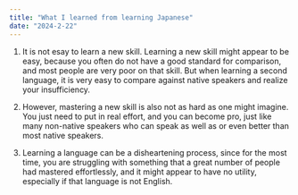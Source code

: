 ```yaml
---
title: "What I learned from learning Japanese"
date: "2024-2-22"
---
```


1. It is not esay to learn a new skill. Learning a new skill might appear to be easy, because you often do not have a good standard for comparison, and most people are very poor on that skill. But when learning a second language, it is very easy to compare against native speakers and realize your insufficiency.

2. However, mastering a new skill is also not as hard as one might imagine. You just need to put in real effort, and you can become pro, just like many non-native speakers who can speak as well as or even better than most native speakers.

3. Learning a language can be a disheartening process, since for the most time, you are struggling with something that a great number of people had mastered effortlessly, and it might appear to have no utility, especially if that language is not English.
